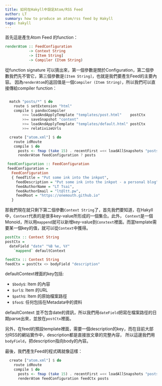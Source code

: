 ```yaml
---
title: 如何在Hakyll中設定Atom/RSS Feed
author: LT
summary: how to produce an atom/rss feed by Hakyll
tags: hakyll
---
```


首先這是產生Atom Feed 的function：

```haskell
renderAtom :: FeedConfiguration
           -> Context String
           -> [Item String]
           -> Compiler (Item String)
```
從function signature 可以猜出來，第一個參數是關於Configuration，第二個參數我們先不管它，第三個參數是`[Item String]`，也就是我們要產生Feed的主要內容。
因為`renderAtom`的返回值是一個`Compiler (Item String)`，所以我們可以直接傳給compiler function：

```haskell

  match "posts/*" $ do
    route $ setExtension "html"
    compile $ pandocCompiler
        >>= loadAndApplyTemplate "templates/post.html"    postCtx
        >>= saveSnapshot "content"
        >>= loadAndApplyTemplate "templates/default.html" postCtx
        >>= relativizeUrls

  create ["atom.xml"] $ do
    route idRoute
    compile $ do
      posts <- fmap (take 15) . recentFirst =<< loadAllSnapshots "posts/*" "content"
      renderAtom feedConfiguration ? posts

 feedConfiguration :: FeedConfiguration
 feedConfiguration =
   FeedConfiguration
   { feedTitle = "Put some ink into the inkpot",
     feedDescription = "Put some ink into the inkpot - a personal blog",
     feedAuthorName = "LT Tsai",
     feedAuthorEmail = "lt@ltt.pw",
     feedRoot = "https://onemouth.github.io"
   }
```

那我們現在就只剩下第二個參數`Context String`了，首先我們要知道，在Hakyll中，`Context`代表的是很多key-value所形成的一個集合。此外，
`Context`是一個Monoid，所以用`mappend`就可以新增key-value到`Conxtext`裡面。而當template需要某一個key的值，就可以從`Context`中獲得。

```haskell
postCtx :: Context String
postCtx =
  dateField "date" "%B %e, %Y"
    `mappend` defaultContext

feedCtx :: Context String
feedCtx = postCtx <> bodyField "description" 
```

defaultContext裡面的key包括:

  - `$body$`: Item 的內容
  - `$url$`: Item 的URL
  - `$path$`: Item 的原始檔案路徑
  - `$foo$`: 任何包括在Metadata中的資料

defaultContext 並不包含date的資訊，所以我們用`dateField`把寫在檔案路徑的日期parse出來，並放在`postCtx`裡面。

另外，在feed的預設template裡面，需要一個description的key，而在目前大部分RSS的網站實作中，description都是直接放文章的完整內容，
所以這邊我們用`bodyField`，把description指向body的內容。

最後，我們產生Feed的程式碼就像這樣：
```haskell
  create ["atom.xml"] $ do
    route idRoute
    compile $ do
      posts <- fmap (take 15) . recentFirst =<< loadAllSnapshots "posts/*" "content"
      renderAtom feedConfiguration feedCtx posts
```